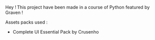 Hey ! This project have been made in a course of Python featured by Graven !

Assets packs used : 
- Complete UI Essential Pack by Crusenho